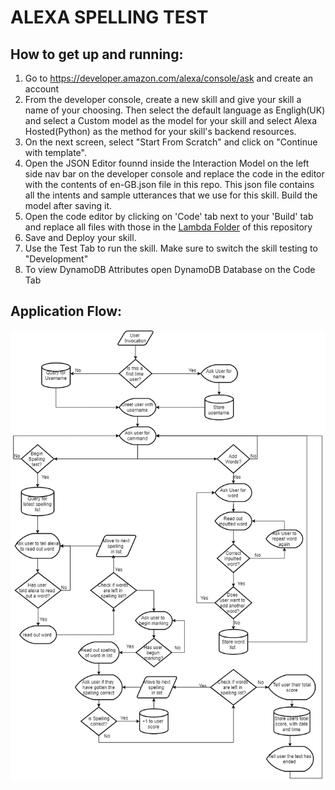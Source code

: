 # ALEXA SPELLING TEST


## How to get up and running:
1. Go to https://developer.amazon.com/alexa/console/ask and create an account
2. From the developer console, create a new skill and give your skill a name of your choosing.  Then select the default language as Engligh(UK) and select a Custom model as the model for your skill and select Alexa Hosted(Python) as the method for your skill's backend resources.
3. On the next screen, select "Start From Scratch" and click on "Continue with template".
4. Open the JSON Editor founnd inside the Interaction Model on the left side nav bar on the developer console and replace the code in the editor with the contents of en-GB.json file in this repo. This json file contains all the intents and sample utterances that we use for this skill. Build the model after saving it.
5. Open the code editor by clicking on 'Code' tab next to your 'Build' tab and replace all files with those in the [Lambda Folder](https://campus.cs.le.ac.uk/gitlab/jbh13/scrum-02/-/tree/master/lambda) of this repository
6. Save and Deploy your skill.
7. Use the Test Tab to run the skill. Make sure to switch the skill testing to "Development"
8. To view DynamoDB Attributes open DynamoDB Database on the Code Tab

## Application Flow:
![Image of Application Flowchart](https://github.com/lukewaller00/AlexaSpellingTest/blob/main/flowchart.png)

